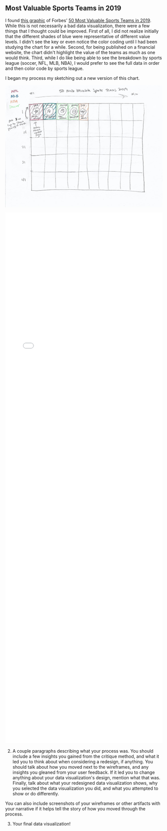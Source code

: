 ## Most Valuable Sports Teams in 2019
I found [this graphic](https://howmuch.net/articles/worlds-most-valuable-sport-teams) of Forbes' [50 Most Valuable Sports Teams in 2019](https://www.forbes.com/sites/kurtbadenhausen/2019/07/22/the-worlds-50-most-valuable-sports-teams-2019/#26ebfab4283d). While this is not necessarily a bad data visualization, there were a few things that I thought could be improved. First of all, I did not realize initially that the different shades of blue were representative of different value levels. I didn't see the key or even notice the color coding until I had been studying the chart for a while. Second, for being published on a financial website, the chart didn't highlight the value of the teams as much as one would think. Third, while I do like being able to see the breakdown by sports league (soccer, NFL, MLB, NBA), I would prefer to see the full data in order and then color code by sports league.

I began my process my sketching out a new version of this chart. 

![Most Valuable Sports Teams in 2019 Sketch](sports-teams-sketch.jpg)

<iframe title="50 Most Valuable Sports Teams in 2019" aria-label="Bar Chart" id="datawrapper-chart-WFzIM" src="//datawrapper.dwcdn.net/WFzIM/1/" scrolling="no" frameborder="0" style="width: 0; min-width: 100% !important; border: none;" height="1690"></iframe><script type="text/javascript">!function(){"use strict";window.addEventListener("message",function(a){if(void 0!==a.data["datawrapper-height"])for(var e in a.data["datawrapper-height"]){var t=document.getElementById("datawrapper-chart-"+e)||document.querySelector("iframe[src*='"+e+"']");t&&(t.style.height=a.data["datawrapper-height"][e]+"px")}})}();</script>




2. A couple paragraphs describing what your process was.  You should include a few insights you gained from the critique method, and what it led you to think about when considering a redesign, if anything.  You should talk about how you moved next to the wireframes, and any insights you gleaned from your user feedback.  If it led you to change anything about your data visualization's design, mention what that was.  Finally, talk about what your redesigned data visualization shows, why you selected the data visualization you did, and what you attempted to show or do differently. 

You can also include screenshots of your wireframes or other artifacts with your narrative if it helps tell the story of how you moved through the process. 

3.  Your final data visualization!
